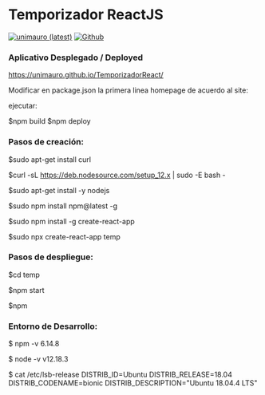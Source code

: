 # Temporizador ReactJS

[![unimauro (latest)](https://img.shields.io/npm/v/react/latest.svg)](https://www.npmjs.com/package/react)
[![Github](https://img.shields.io/github/stars/unimauro/unimauro.svg?style=social&label=Stars)](https://github.com/unimauro/unimauro/stargazers)

### Aplicativo Desplegado / Deployed

<a href="https://unimauro.github.io/TemporizadorReact">https://unimauro.github.io/TemporizadorReact/</a>

Modificar en package.json la primera linea homepage de acuerdo al site:

ejecutar:

$npm build
$npm deploy

### Pasos de creación:

$sudo apt-get install curl

$curl -sL https://deb.nodesource.com/setup_12.x | sudo -E bash -

$sudo apt-get install -y nodejs

$sudo npm install npm@latest -g

$sudo npm install -g create-react-app

$sudo npx create-react-app temp

### Pasos de despliegue:

$cd temp

$npm start

$npm 

### Entorno de Desarrollo:

$ npm -v
6.14.8

$ node -v
v12.18.3

$ cat /etc/lsb-release 
DISTRIB_ID=Ubuntu
DISTRIB_RELEASE=18.04
DISTRIB_CODENAME=bionic
DISTRIB_DESCRIPTION="Ubuntu 18.04.4 LTS"


